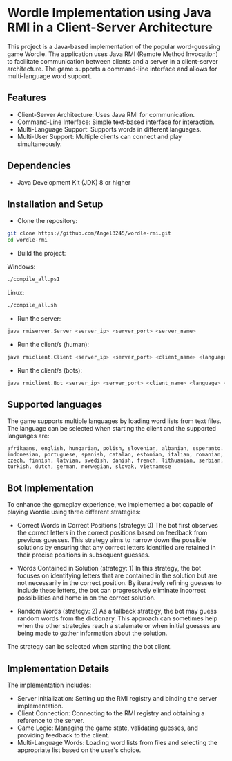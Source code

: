Wordle Implementation using Java RMI in a Client-Server Architecture
===

This project is a Java-based implementation of the popular word-guessing game Wordle. The application uses Java RMI (Remote Method Invocation) to facilitate communication between clients and a server in a client-server architecture. The game supports a command-line interface and allows for multi-language word support.

## Features
- Client-Server Architecture: Uses Java RMI for communication.
- Command-Line Interface: Simple text-based interface for interaction.
- Multi-Language Support: Supports words in different languages.
- Multi-User Support: Multiple clients can connect and play simultaneously.

## Dependencies

- Java Development Kit (JDK) 8 or higher

## Installation and Setup
- Clone the repository:

```sh
git clone https://github.com/Angel3245/wordle-rmi.git
cd wordle-rmi
```

- Build the project:

Windows:

```sh
./compile_all.ps1
```

Linux:

```sh
./compile_all.sh
```

- Run the server:

```sh
java rmiserver.Server <server_ip> <server_port> <server_name>
```

- Run the client/s (human):

```sh
java rmiclient.Client <server_ip> <server_port> <client_name> <language>
```

- Run the client/s (bots):
```sh
java rmiclient.Bot <server_ip> <server_port> <client_name> <language> <strategy>
```

## Supported languages

The game supports multiple languages by loading word lists from text files. The language can be selected when starting the client and the supported languages are:

```
afrikaans, english, hungarian, polish, slovenian, albanian, esperanto. indonesian, portuguese, spanish, catalan, estonian, italian, romanian, czech, finnish, latvian, swedish, danish, french, lithuanian, serbian, turkish, dutch, german, norwegian, slovak, vietnamese
```

## Bot Implementation
To enhance the gameplay experience, we implemented a bot capable of playing Wordle using three different strategies:

- Correct Words in Correct Positions (strategy: 0)
The bot first observes the correct letters in the correct positions based on feedback from previous guesses. This strategy aims to narrow down the possible solutions by ensuring that any correct letters identified are retained in their precise positions in subsequent guesses.

- Words Contained in Solution (strategy: 1)
In this strategy, the bot focuses on identifying letters that are contained in the solution but are not necessarily in the correct position. By iteratively refining guesses to include these letters, the bot can progressively eliminate incorrect possibilities and home in on the correct solution.

- Random Words (strategy: 2)
As a fallback strategy, the bot may guess random words from the dictionary. This approach can sometimes help when the other strategies reach a stalemate or when initial guesses are being made to gather information about the solution.

The strategy can be selected when starting the bot client.

## Implementation Details
The implementation includes:

- Server Initialization: Setting up the RMI registry and binding the server implementation.
- Client Connection: Connecting to the RMI registry and obtaining a reference to the server.
- Game Logic: Managing the game state, validating guesses, and providing feedback to the client.
- Multi-Language Words: Loading word lists from files and selecting the appropriate list based on the user's choice.